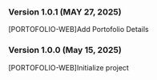 ### Version 1.0.1 (MAY 27, 2025)
[PORTOFOLIO-WEB]Add Portofolio Details


### Version 1.0.0 (May 15, 2025)

[PORTOFOLIO-WEB]Initialize project
